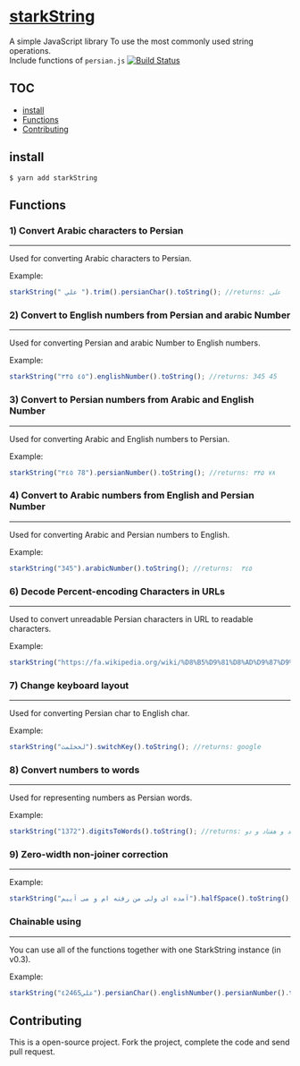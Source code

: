 # [starkString](http://github.com/hosseinmd/starkString)
A simple JavaScript library To use the most commonly used string operations.  
Include functions of `persian.js`
[![Build Status](https://travis-ci.org/hosseinmd/starkString.svg?branch=master)](https://travis-ci.org/hosseinmd/starkString)

## TOC

* [install](#install)
* [Functions](#Functions)
* [Contributing](#Contributing)


## install
`$ yarn add starkString`

## Functions

### 1) Convert Arabic characters to Persian
----------
Used for converting Arabic characters to Persian.

Example:
```javascript
starkString(" علي ").trim().persianChar().toString(); //returns: علی
```

### 2) Convert to English numbers from Persian and arabic Number
----------
Used for converting Persian and arabic Number to English numbers.

Example:
```javascript
starkString("۳۴۵ ٤٥").englishNumber().toString(); //returns: 345 45
```

### 3) Convert to Persian numbers from Arabic and English Number
----------
Used for converting Arabic and English numbers to Persian.

Example:
```javascript
starkString("٣٤٥ 78").persianNumber().toString(); //returns: ۳۴۵ ۷۸
```

### 4) Convert to Arabic numbers from English and Persian Number
----------
Used for converting Arabic and Persian numbers to English.

Example:
```javascript
starkString("345").arabicNumber().toString(); //returns:  ٣٤٥
```

### 6) Decode Percent-encoding Characters in URLs
----------
Used to convert unreadable Persian characters in URL to readable characters.

Example:
```javascript
starkString("https://fa.wikipedia.org/wiki/%D8%B5%D9%81%D8%AD%D9%87%D9%94_%D8%A7%D8%B5%D9%84%DB%8C").fixURL().toString(); //returns https://fa.wikipedia.org/wiki/صفحهٔ_اصلی
```

### 7) Change keyboard layout
----------
Used for converting Persian char to English char.

Example:
```javascript
starkString("لخخلمث").switchKey().toString(); //returns: google
```

### 8) Convert numbers to words
----------
Used for representing numbers as Persian words.

Example:
```javascript
starkString("1372").digitsToWords().toString(); //returns: یک هزار و سیصد و هفتاد و دو
```

### 9) Zero-width non-joiner correction
----------
Example:
```javascript
starkString("آمده ای ولی من رفته ام و می آییم").halfSpace().toString(); //returns: آمده‌ای ولی من رفته‌ام و می‌آییم
```

### Chainable using
----------
You can use all of the functions together with one StarkString instance (in v0.3).

Example:
```javascript
starkString("علي٤2465").persianChar().englishNumber().persianNumber().toString(); //returns: علی۴۲۴۶۵
```


## Contributing

This is a open-source project. Fork the project, complete the code and send pull request.
